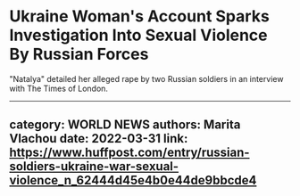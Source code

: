 # Ukraine Woman's Account Sparks Investigation Into Sexual Violence By Russian Forces

"Natalya" detailed her alleged rape by two Russian soldiers in an interview with The Times of London.

---
category: WORLD NEWS
authors: Marita Vlachou
date: 2022-03-31
link: https://www.huffpost.com/entry/russian-soldiers-ukraine-war-sexual-violence_n_62444d45e4b0e44de9bbcde4
---
